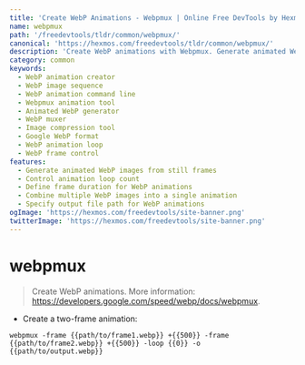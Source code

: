 ```yaml
---
title: 'Create WebP Animations - Webpmux | Online Free DevTools by Hexmos'
name: webpmux
path: '/freedevtools/tldr/common/webpmux/'
canonical: 'https://hexmos.com/freedevtools/tldr/common/webpmux/'
description: 'Create WebP animations with Webpmux. Generate animated WebP images using command-line tools for efficient image compression. Free online tool, no registration required.'
category: common
keywords:
  - WebP animation creator
  - WebP image sequence
  - WebP animation command line
  - Webpmux animation tool
  - Animated WebP generator
  - WebP muxer
  - Image compression tool
  - Google WebP format
  - WebP animation loop
  - WebP frame control
features:
  - Generate animated WebP images from still frames
  - Control animation loop count
  - Define frame duration for WebP animations
  - Combine multiple WebP images into a single animation
  - Specify output file path for WebP animations
ogImage: 'https://hexmos.com/freedevtools/site-banner.png'
twitterImage: 'https://hexmos.com/freedevtools/site-banner.png'
---
```


# webpmux

> Create WebP animations.
> More information: <https://developers.google.com/speed/webp/docs/webpmux>.

- Create a two-frame animation:

`webpmux -frame {{path/to/frame1.webp}} +{{500}} -frame {{path/to/frame2.webp}} +{{500}} -loop {{0}} -o {{path/to/output.webp}}`
